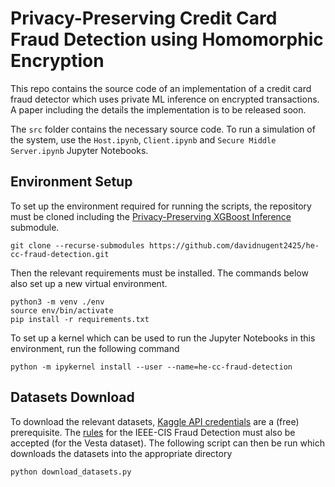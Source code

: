 # Privacy-Preserving Credit Card Fraud Detection using Homomorphic Encryption

This repo contains the source code of an implementation of a credit card fraud detector which uses private ML inference on encrypted transactions. A paper including the details the implementation is to be released soon.

The `src` folder contains the necessary source code. To run a simulation of the system, use the `Host.ipynb`, `Client.ipynb` and `Secure Middle Server.ipynb` Jupyter Notebooks.

## Environment Setup

To set up the environment required for running the scripts, the repository must be cloned including the [Privacy-Preserving XGBoost Inference](https://github.com/davidnugent2425/privacy-preserving-xgboost-inference) submodule.

```
git clone --recurse-submodules https://github.com/davidnugent2425/he-cc-fraud-detection.git
```

Then the relevant requirements must be installed. The commands below also set up a new virtual environment.

```
python3 -m venv ./env
source env/bin/activate
pip install -r requirements.txt
```

To set up a kernel which can be used to run the Jupyter Notebooks in this environment, run the following command

```
python -m ipykernel install --user --name=he-cc-fraud-detection
```

## Datasets Download

To download the relevant datasets, [Kaggle API credentials](https://github.com/Kaggle/kaggle-api#api-credentials) are a (free) prerequisite. The [rules](https://www.kaggle.com/competitions/ieee-fraud-detection/rules) for the IEEE-CIS Fraud Detection must also be accepted (for the Vesta dataset). The following script can then be run which downloads the datasets into the appropriate directory

```
python download_datasets.py
```